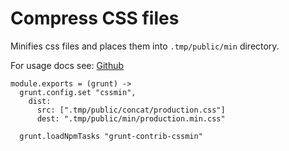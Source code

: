
Compress CSS files
==================

Minifies css files and places them into `.tmp/public/min` directory.

For usage docs see: [Github](https://github.com/gruntjs/grunt-contrib-cssmin)

    module.exports = (grunt) ->
      grunt.config.set "cssmin",
        dist:
          src: [".tmp/public/concat/production.css"]
          dest: ".tmp/public/min/production.min.css"

      grunt.loadNpmTasks "grunt-contrib-cssmin"
